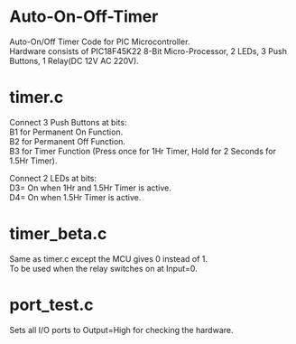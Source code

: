 # Auto-On-Off-Timer
Auto-On/Off Timer Code for PIC Microcontroller.   
Hardware consists of PIC18F45K22 8-Bit Micro-Processor, 2 LEDs, 3 Push Buttons, 1 Relay(DC 12V AC 220V).


# timer.c

Connect 3 Push Buttons at bits:  
B1 for Permanent On Function.  
B2 for Permanent Off Function.  
B3 for Timer Function (Press once for 1Hr Timer, Hold for 2 Seconds for 1.5Hr Timer).    



Connect 2 LEDs at bits:    
D3= On when 1Hr and 1.5Hr Timer is active.    
D4= On when 1.5Hr Timer is active.    




# timer_beta.c

Same as timer.c except the MCU gives 0 instead of 1.   
To be used when the relay switches on at Input=0.  


# port_test.c
Sets all I/O ports to Output=High for checking the hardware.




